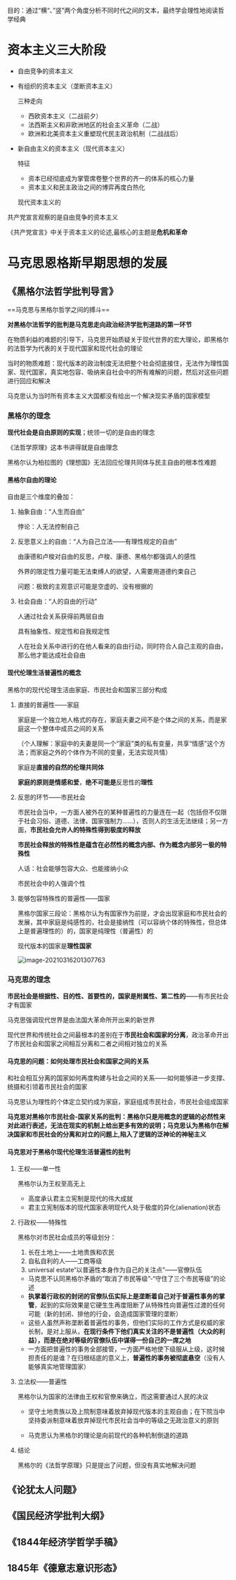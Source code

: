目的：通过“横“、”竖”两个角度分析不同时代之间的文本，最终学会理性地阅读哲学经典

# 资本主义三大阶段

* 自由竞争的资本主义

* 有组织的资本主义（垄断资本主义）

  三种走向

  * 西欧资本主义（二战前夕）
  * 法西斯主义和非欧洲地区的社会主义革命（二战）
  * 欧洲和北美资本主义重塑现代民主政治机制（二战战后）

* 新自由主义的资本主义（现代资本主义）

  特征

  * 资本已经彻底成为掌管席卷整个世界的齐一的体系的核心力量
  * 资本主义和民主政治之间的博弈再度白热化

  现代资本主义的

共产党宣言观察的是自由竞争的资本主义

《共产党宣言》中关于资本主义的论述,最核心的主题是**危机和革命**

# 马克思恩格斯早期思想的发展

## 《黑格尔法哲学批判导言》

==马克思与黑格尔哲学之间的搏斗==

**对黑格尔法哲学的批判是马克思走向政治经济学批判道路的第一环节**

在物质利益的难题的引导下，马克思开始质疑关于现代世界的宏大理论，即黑格尔的法哲学为代表的关于现代国家和现代社会的理论

当时的物质难题：现代版本的政治制度无法把整个社会彻底接住，无法作为理性国家、现代国家，真实地包容、吸纳来自社会中的所有难解的问题，然后对这些问题进行回应和解决

马克思认为当时所有资本主义大国都没有给出一个解决现实矛盾的国家模型

### 黑格尔的理念

**现代社会是自由原则的实现**；统领一切的是自由的理念

《法哲学原理》这本书讲得就是自由理念

黑格尔认为柏拉图的《理想国》无法回应伦理共同体与民主自由的根本性难题

#### 黑格尔自由的理论

自由是三个维度的叠加：

1. 抽象自由：“人生而自由”

   悖论：人无法控制自己

2. 反思意义上的自由：“人为自己立法——有理性规定的自由”

   由康德和卢梭对自由的反思，卢梭、康德、黑格尔都强调人的感性

   外界的限定性力量可能无法束缚人的欲望，人需要用道德约束自己

   问题：极致的主观意识可能是空虚的、没有根据的

3. 社会自由：“人的自由的行动”

   人通过社会关系获得前两层自由

   具有抽象性、规定性和自我规定性

   人在社会关系中进行的在他人看来的自由行动，同时符合人自己主观的自由，那么他才能达成社会自由

#### 现代伦理生活普遍性的概念

黑格尔的现代伦理生活由家庭、市民社会和国家三部分构成

1. 直接的普遍性——家庭

   家庭是一个独立地人格式的存在，家庭夫妻之间不是个体之间的关系，而是家庭这一个整体中成员之间的关系

   （个人理解：家庭中的夫妻是同一个“家庭”类的私有变量，共享“情感”这个方法；而家庭之外的个体作为不同的变量，无法实现共情）

   家庭是**直接的自然的伦理共同体**

   **家庭的原则是情感和爱**，**绝不可能是**反思性的**理性**

2. 反思的环节——市民社会

   市民社会当中，一方面人被外在的某种普遍性的力量连在一起（包括但不仅限于社会习俗、道德、法律、国家强制力......），否则人的生活无法继续；另一方面，**市民社会允许人的特殊性得到极度的释放**

   **市民社会释放的特殊性是蕴含在必然性的概念内部、作为概念内部另一极的特殊性**

   人话：社会能够包容大众、也能接纳小众

   市民社会中的人强调个性

3. 能够包容特殊性的普遍性——国家

   黑格尔国家三段论：黑格尔认为有国家作为前提，才会出现家庭和市民社会的发展，其中家庭是纯感性的，社会是接纳性（可以容纳个体的特殊性，但总体上是普遍理性的）的，国家是纯理性（普遍性）的

   现代版本的国家是**理性国家**

   ![image-20210316201307763](C:\Users\NH55\AppData\Roaming\Typora\typora-user-images\image-20210316201307763.png)

### 马克思的理念

**市民社会是根据性、目的性、首要性的，国家是附属性、第二性的**——有市民社会才有国家

马克思强调现代世界是由法国大革命所开出来的新世界

现代世界和传统社会之间最根本的差别在于**市民社会和国家的分离**，政治革命开出了市民社会和国家之间相互分离和二者之间相对独立的关系

#### 马克思的问题：如何处理市民社会和国家之间的关系

和社会相互分离的国家如何再度构建与社会之间的关系——如何能够进一步支撑、统摄和引领着市民社会的国家

马克思认为理性的个体定立契约成为家庭，家庭组成市民社会，市民社会组成国家

**马克思对黑格尔市民社会-国家关系的批判：黑格尔只是用概念的逻辑的必然性来对此进行表述，无法在现实的机制上给出更多有效的说明；马克思认为黑格尔在解决国家和市民社会的分离和对立的问题上,陷入了逻辑的泛神论的神秘主义**

#### 马克思对于黑格尔现代伦理生活普遍性的批判

1. 王权——单一性

   黑格尔认为王权至高无上

   * 高度承认君主立宪制是现代的伟大成就
   * 君主立宪制版本的现代国家表明现代人处于极度的异化(alienation)状态

2. 行政权——特殊性

   黑格尔对市民社会成员的等级划分：

   1. 长在土地上——土地贵族和农民
   2. 自私自利的人——工商等级
   3. universal estate“以普遍性本身作为自己的关注点”——官僚队伍

   * 马克思不认同黑格尔矛盾的“取消了市民等级”-“守住了三个市民等级”的论述
   * **执掌着行政权的封闭的官僚队伍实际上是垄断着自己对于普遍性事务的掌管**，起到的实际效果是它硬生生再度阻断了从特殊性向普遍性过渡的任何可能（新的封闭、排他的行会，会造成国家管理的垄断）
   * 这些人虽然声称垄断着普遍性的事务，但他们实际的工作方式是权威的家长制，是对上服从，**在现行条件下他们真实关注的不是普遍性（大众的利益），而是在绝对等级的官僚队伍中谋得一份自己的一席之地**
   * 一方面把普遍性的事务全部接管，一方面严格地使下级服从上级，这时候担责任的是谁？在归根结底的意义上，**普遍性的事务被彻底悬空**（没有人能够真实地管理国家）

3. 立法权——普遍性

   黑格尔认为国家的法律由王权和官僚来确立，而这需要通过人民的决议

   * 坚守土地贵族以及上院制意味着放弃掉现代版本的主观自由；在下院当中坚持委派制意味着放弃掉现代市民社会当中的等级之无政治意义的原则

   * 马克思认为黑格尔的理论是向前现代的各种机制倒退的道路

4. 结论

   黑格尔的《法哲学原理》只是提出了问题，但没有真实地解决问题

## 《论犹太人问题》







## 《国民经济学批判大纲》







## 《1844年经济学哲学手稿》





## 1845年《德意志意识形态》